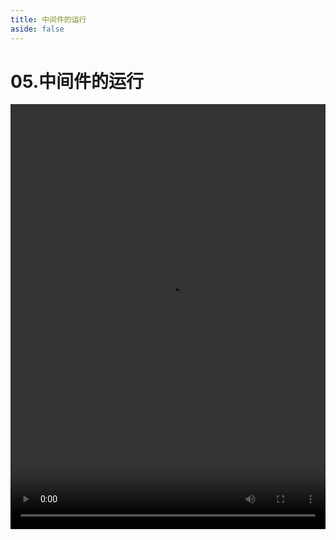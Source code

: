 ```yaml
---
title: 中间件的运行
aside: false
---
```


# 05.中间件的运行

<video autoplay src="http://qn.chinavanes.com/nodejs/module-5/05.中间件的运行.mp4" controls controlsList="nodownload" width="100%" height="680"/>

